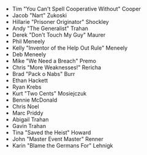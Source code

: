   * Tim "You Can't Spell Cooperative Without" Cooper
  * Jacob "Nart" Zukoski
  * Hillarie "Prisoner Originator" Shockley
  * Andy "The Generalist" Trahan
  * Derek "Don't Touch My Guy" Maurer
  * Phil Meneely
  * Kelly "Inventor of the Help Out Rule" Meneely
  * Deb Meneely
  * Mike "We Need a Breach" Premo
  * Chris "More Weaknesses!" Rericha
  * Brad "Pack o Nabs" Burr
  * Ethan Hackett
  * Ryan Krebs
  * Kurt "Two Cents" Mosiejczuk
  * Bennie McDonald
  * Chris Noel
  * Marc Priddy
  * Abigail Trahan
  * Gavin Trahan
  * Tina "Saved the Heist" Howard
  * John "Master Event Master" Renner
  * Karin "Blame the Germans For" Lehnigk
